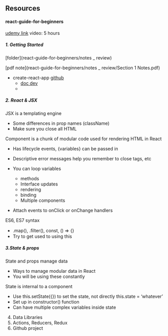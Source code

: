 ## Resources



#### react-guide-for-beginners

[udemy link](https://www.udemy.com/course/react-guide-for-beginners/learn/lecture/8912376#overview) video: 5 hours

##### 1. Getting Started

[folder](react-guide-for-beginners/notes _ review)

[pdf note](react-guide-for-beginners/notes _ review/Section 1 Notes.pdf) 

* create-react-app [github](https://github.com/facebook/create-react-app) 
  * [doc dev](https://create-react-app.dev/) 
  * 

##### 2. React &  JSX

JSX is a templating engine

- Some differences in prop names (className)
- Make sure you close all HTML 

Component is a chunk of modular code used for rendering HTML in React

- Has lifecycle events, {variables} can be passed in
- Descriptive error messages help you remember to close tags, etc
- You can loop variables
  - methods
  - Interface updates
  - rendering
  - binding
  - Multiple components

- Attach events to onClick or onChange handlers 

ES6, ES7 syntax

- .map(), .ﬁlter(), const, () => {}
- Try to get used to using this



##### 3.State & props

State and props manage data

- Ways to manage modular data in React
- You will be using these constantly

State is internal to a component

- Use this.setState({}) to set the state, not directly this.state = ‘whatever’
- Set up in constructor() function
- Can have multiple complex variables inside state



4. Data Libraries
5. Actions, Reducers, Redux
6. Github project